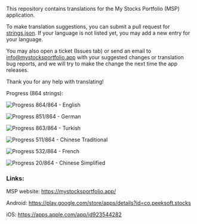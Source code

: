 This repository contains translations for the My Stocks Portfolio (MSP) application.

To make translation suggestions, you can submit a pull request for [strings.json](https://github.com/mystocksportfolio/translations/blob/main/strings.json). If your language is not listed yet, you may add a new entry for your language.

You may also open a ticket (Issues tab) or send an email to info@mystocksportfolio.app with your suggested changes or translation bug reports, and we will try to make the change the next time the app releases.

Thank you for any help with translating!

Progress (864 strings):

![Progress](https://progress-bar.dev/100?title=en&width=120) 864/864 - English

![Progress](https://progress-bar.dev/98?title=de&width=120) 851/864 - German

![Progress](https://progress-bar.dev/100?title=tr&width=120) 863/864 - Turkish

![Progress](https://progress-bar.dev/59?title=zh-Hant-TW&width=120) 511/864 - Chinese Traditional

![Progress](https://progress-bar.dev/62?title=fr&width=120) 532/864 - French

![Progress](https://progress-bar.dev/2?title=zh&width=120) 20/864 - Chinese Simplified

### Links:

MSP website: https://mystocksportfolio.app/

Android: https://play.google.com/store/apps/details?id=co.peeksoft.stocks

iOS: https://apps.apple.com/app/id923544282
